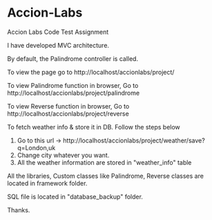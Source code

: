 # Accion-Labs
Accion Labs Code Test Assignment

I have developed MVC architecture.

By default, the Palindrome controller is called.

To view the page go to http://localhost/accionlabs/project/

To view Palindrome function in browser, Go to http://localhost/accionlabs/project/palindrome

To view Reverse function in browser, Go to http://localhost/accionlabs/project/reverse

To fetch weather info & store it in DB. Follow the steps below
1. Go to this url -> http://localhost/accionlabs/project/weather/save?q=London,uk
2. Change city whatever you want.
3. All the weather information are stored in "weather_info" table

All the libraries, Custom classes like Palindrome, Reverse classes are located in framework folder.

SQL file is located in "database_backup" folder.

Thanks.
